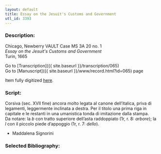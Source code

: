 ```yaml
---
layout: default
title: Essay on the Jesuit's Customs and Government
utl_id: 3393
---
```


###  Description:

Chicago, Newberry VAULT Case MS 3A 20 no. 1<br>
_Essay on the Jesuit's Customs and Government_<br>
Turin, 1665

Go to [Transcription]({{ site.baseurl }}/transcription/065)<br>
Go to [Manuscript]({{ site.baseurl }}/www/record.html?id=065) page 

Item fully digitized [here](https://collections.newberry.org/asset-management/2KXJ8Z9UZGID). 

###  Script:

Corsiva (sec. XVII fine) ancora molto legata al canone dell’italica, priva di legamenti, leggermente inclinata a destra. Per il titolo una prima riga in capitale e le restanti in una umanistica tonda di imitazione dalla stampa.<br>
Da notare: la _b_ con tratto superiore dell’asta raddoppiato (1r, r. 8: _arbore_); la _l_ con il piccolo piede d’appoggio (1r, r. 7: _dello_).<br>
- Maddalena Signorini

###  Selected Bibliography:



